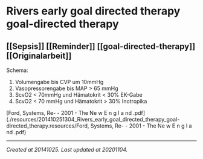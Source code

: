 # Rivers early goal directed therapy goal-directed therapy
 [[Sepsis]] [[Reminder]] [[goal-directed-therapy]] [[Originalarbeit]] 
---

Schema:
1. Volumengabe bis CVP um 10mmHg
2. Vasopressorengabe bis MAP > 65 mmHg
3. ScvO2 < 70mmHg und  Hämatokrit < 30% EK-Gabe
4. ScvO2 < 70 mmHg und Hämatokrit > 30% Inotropika

[Ford, Systems, Re- - 2001 - The Ne w E n g l a nd .pdf](./resources/201410251304_Rivers_early_goal_directed_therapy_goal-directed_therapy.resources/Ford, Systems, Re- - 2001 - The Ne w E n g l a nd .pdf)

---

_Created at 20141025._
_Last updated at 20201104._



